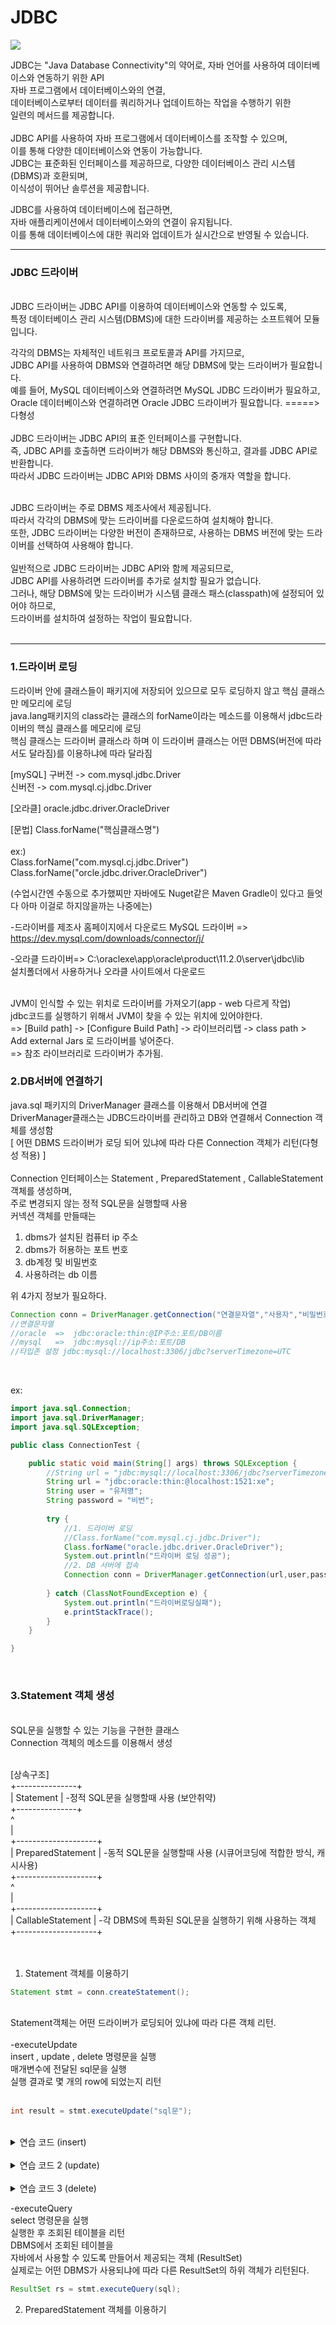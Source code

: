 # JDBC
<img src="https://capsule-render.vercel.app/api?type=waving&color=auto&height=200&section=header&text=JDBC&fontSize=90" />

JDBC는 "Java Database Connectivity"의 약어로, 자바 언어를 사용하여 데이터베이스와 연동하기 위한 API<br>
자바 프로그램에서 데이터베이스와의 연결,<br>
데이터베이스로부터 데이터를 쿼리하거나 업데이트하는 작업을 수행하기 위한 <br>
일련의 메서드를 제공합니다.
<br>
<br>
JDBC API를 사용하여 자바 프로그램에서 데이터베이스를 조작할 수 있으며,<br>
이를 통해 다양한 데이터베이스와 연동이 가능합니다.<br>
JDBC는 표준화된 인터페이스를 제공하므로, 다양한 데이터베이스 관리 시스템(DBMS)과 호환되며, <br>
이식성이 뛰어난 솔루션을 제공합니다.

JDBC를 사용하여 데이터베이스에 접근하면, <br>
자바 애플리케이션에서 데이터베이스와의 연결이 유지됩니다. <br>
이를 통해 데이터베이스에 대한 쿼리와 업데이트가 실시간으로 반영될 수 있습니다.
<br>
<hr>


### JDBC 드라이버

<br>
JDBC 드라이버는 JDBC API를 이용하여 데이터베이스와 연동할 수 있도록,
<br>
특정 데이터베이스 관리 시스템(DBMS)에 대한 드라이버를 제공하는 소프트웨어 모듈입니다.
<br>


각각의 DBMS는 자체적인 네트워크 프로토콜과 API를 가지므로, <br>
JDBC API를 사용하여 DBMS와 연결하려면 해당 DBMS에 맞는 드라이버가 필요합니다.<br>
예를 들어, MySQL 데이터베이스와 연결하려면 MySQL JDBC 드라이버가 필요하고,<br>
Oracle 데이터베이스와 연결하려면 Oracle JDBC 드라이버가 필요합니다. =====> 다형성<br>
<br>
JDBC 드라이버는 JDBC API의 표준 인터페이스를 구현합니다.<br>
즉, JDBC API를 호출하면 드라이버가 해당 DBMS와 통신하고, 결과를 JDBC API로 반환합니다.<br>
따라서 JDBC 드라이버는 JDBC API와 DBMS 사이의 중개자 역할을 합니다.<br>
<br>

JDBC 드라이버는 주로 DBMS 제조사에서 제공됩니다. <br>
따라서 각각의 DBMS에 맞는 드라이버를 다운로드하여 설치해야 합니다.<br>
또한, JDBC 드라이버는 다양한 버전이 존재하므로, 사용하는 DBMS 버전에 맞는 드라이버를 선택하여 사용해야 합니다.<br>
<br>
일반적으로 JDBC 드라이버는 JDBC API와 함께 제공되므로,<br>
JDBC API를 사용하려면 드라이버를 추가로 설치할 필요가 없습니다.<br>
그러나, 해당 DBMS에 맞는 드라이버가 시스템 클래스 패스(classpath)에 설정되어 있어야 하므로,<br>
드라이버를 설치하여 설정하는 작업이 필요합니다.<br>
<br>



<hr>



### 1.드라이버 로딩 

드라이버 안에 클래스들이 패키지에 저장되어 있으므로 모두 로딩하지 않고 핵심 클래스만 메모리에 로딩<br>
java.lang패키지의 class라는 클래스의 forName이라는 메소드를 이용해서 jdbc드라이버의 핵심 클래스를 메모리에 로딩 <br>
핵심 클래스는 드라이버 클래스라 하며 이 드라이버 클래스는 어떤 DBMS(버전에 따라서도 달라짐)를 이용하냐에 따라 달라짐<br>

[mySQL]
구버전 -> com.mysql.jdbc.Driver <br> 
신버전 -> com.mysql.cj.jdbc.Driver <br>

[오라클]
oracle.jdbc.driver.OracleDriver

[문법]
Class.forName("핵심클래스명") <br>
<br>
ex:) <br>
Class.forName("com.mysql.cj.jdbc.Driver") <br>
Class.forName("orcle.jdbc.driver.OracleDriver") <br>

(수업시간엔 수동으로 추가했찌만 자바에도 Nuget같은 Maven Gradle이 있다고 들엇다 아마 이걸로 하지않을까는 나중에는)<br>

-드라이버를 제조사 홈페이지에서 다운로드
MySQL 드라이버 => https://dev.mysql.com/downloads/connector/j/

-오라클 드라이버=> C:\oraclexe\app\oracle\product\11.2.0\server\jdbc\lib <br>
설치폴더에서 사용하거나 오라클 사이트에서 다운로드<br>
<br>

JVM이 인식할 수 있는 위치로 드라이버를 가져오기(app - web 다르게 작업)<br>
  jdbc코드를 실행하기 위해서 JVM이 찾을 수 있는 위치에 있어야한다.<br>
  => [Build path] -> [Configure Build Path] -> 라이브러리탭 -> class path > Add external Jars 로 드라이버를 넣어준다.<br>
  => 참조 라이브러리로 드라이버가 추가됨.<br>



### 2.DB서버에 연결하기

java.sql 패키지의 DriverManager 클래스를 이용해서 DB서버에 연결<br>
DriverManager클래스는 JDBC드라이버를 관리하고 DB와 연결해서 Connection 객체를 생성함 <br>
[ 어떤 DBMS 드라이버가 로딩 되어 있냐에 따라 다른 Connection 객체가 리턴(다형성 적용) ] <br>
<br>
Connection 인터페이스는 Statement , PreparedStatement , CallableStatement 객체를 생성하며, <br>
주로 변경되지 않는 정적 SQL문을 실행할때 사용<br>
커넥션 객체를 만들때는 <br>
1. dbms가 설치된 컴퓨터 ip 주소 <br>
2. dbms가 허용하는 포트 번호 <br>
3. db계정 및 비밀번호<br>
4. 사용하려는 db 이름<br>

위 4가지 정보가 필요하다. <br>
```java
Connection conn = DriverManager.getConnection("연결문자열","사용자","비밀번호");
//연결문자열
//oracle  =>  jdbc:oracle:thin:@IP주소:포트/DB이름
//mysql   =>  jdbc:mysql://ip주소:포트/DB
//타입존 설정 jdbc:mysql://localhost:3306/jdbc?serverTimezone=UTC
```
<br>

ex:<br>

```java
import java.sql.Connection;
import java.sql.DriverManager;
import java.sql.SQLException;

public class ConnectionTest {

	public static void main(String[] args) throws SQLException {
		//String url = "jdbc:mysql://localhost:3306/jdbc?serverTimezone=UTC";
		String url = "jdbc:oracle:thin:@localhost:1521:xe";
		String user = "유저명";
		String password = "비번";
		
		try {
			//1. 드라이버 로딩
			//Class.forName("com.mysql.cj.jdbc.Driver");
			Class.forName("oracle.jdbc.driver.OracleDriver");
			System.out.println("드라이버 로딩 성공");
			//2. DB 서버에 접속
			Connection conn = DriverManager.getConnection(url,user,password);
			
		} catch (ClassNotFoundException e) {
			System.out.println("드라이버로딩실패");
			e.printStackTrace();
		}
	}

}
```

<br>

### 3.Statement 객체 생성

<br>
SQL문을 실행할 수 있는 기능을 구현한 클래스<br>
Connection 객체의 메소드를 이용해서 생성<br>
<br>

[상속구조] <br>
  +---------------+<br>
  | Statement	  |		-정적 SQL문을 실행할때 사용 (보안취약)<br>
  +---------------+<br>
 	^<br>
	|<br>
+--------------------+<br>
| PreparedStatement  |		-동적 SQL문을 실행할때 사용 (시큐어코딩에 적합한 방식, 캐시사용)<br>
+--------------------+<br>
	 ^<br>
	 |<br>
+--------------------+<br>
| CallableStatement  |		-각 DBMS에 특화된 SQL문을 실행하기 위해 사용하는 객체<br>
+--------------------+<br>
<br>
<br>


1) Statement 객체를 이용하기<br>

```java
Statement stmt = conn.createStatement();
```
<br>
Statement객체는 어떤 드라이버가 로딩되어 있냐에 따라 다른 객체 리턴.<br>

<br>
-executeUpdate<br>
insert , update , delete  명령문을 실행<br>
매개변수에 전달된 sql문을 실행 <br>
실행 결과로 몇 개의 row에 되었는지 리턴<br>
<br>

```java
int result = stmt.executeUpdate("sql문");
```

<br>


<details>
    <summary>연습 코드 (insert)</summary>
	
```java

import java.sql.Connection;
import java.sql.DriverManager;
import java.sql.SQLException;
import java.sql.Statement;

public class InsertTest {

	public static void main(String[] args) {
		String url = "jdbc:mysql://localhost:3306/jdbc?serverTimezone=UTC";
		String user = "exam";
		String password = "exam";
		String sql = "insert into customer values('jang','1234','장동건','서울',sysdate(),1000,'배우')";
		
		try {
			// 1. 드라이버 로딩
			Class.forName("com.mysql.cj.jdbc.Driver");
			System.out.println("드라이버 로딩 성공!");
			
			// 2. DB서버 접속
			Connection conn = DriverManager.getConnection(url,user,password);
			System.out.println("커넥션 성공"+conn);
			
			// 3. SQL을 실행하기 위해서 Statement객체를 생성하기
			Statement stmt = conn.createStatement();
			System.out.println("Statement객체"+stmt);
			
			// 4. SQL문을 실행
			int result = stmt.executeUpdate(sql);
			
			// 5. 결과 처리
			System.out.println(result);
			
		}catch(ClassNotFoundException e) {
			System.out.println("드라이버 로딩 실패");
			e.printStackTrace();
		}catch(SQLException e) {
			e.printStackTrace();
		}
	}

}
```
	
</details>

<br>

<details>
    <summary>연습 코드 2 (update)</summary>
	
```java
package Jdbc.basic;

import java.sql.Connection;
import java.sql.DriverManager;
import java.sql.SQLException;
import java.sql.Statement;

public class UpdateTest {

	public static void main(String[] args) {
		String url = "jdbc:mysql://localhost:3306/jdbc?serverTimezone=UTC";
		String user = "exam";
		String password = "exam";
		String sql = "update customer set addr = '서울특별시' where addr = '서울'";

		try {
			Class.forName("com.mysql.cj.jdbc.Driver");
			System.out.println("driver loading success.");

			Connection conn = DriverManager.getConnection(url, user, password);
			System.out.println("connection success");

			Statement sm = conn.createStatement();

			int result = sm.executeUpdate(sql);
			System.out.println(result);
		} catch (ClassNotFoundException e) {
			System.out.println("driver loading failed.");
			e.printStackTrace();
		} catch (SQLException e) {
			e.printStackTrace();
		}

	}

}

```
	
</details>

</details>

<br>

<details>
    <summary>연습 코드 3 (delete)</summary>
	
```java
package Jdbc.basic;

import java.sql.Connection;
import java.sql.DriverManager;
import java.sql.SQLException;
import java.sql.Statement;

public class DeleteTest {

	public static void main(String[] args) {
		String url = "jdbc:mysql://localhost:3306/jdbc?serverTimezone=UTC";
		String user = "exam";
		String password = "exam";
		String sql = "delete from customer where addr = '제천'";
		
		try {
			// 1. 드라이버 로딩
			Class.forName("com.mysql.cj.jdbc.Driver");
			System.out.println("드라이버 로딩 성공!");
			
			// 2. DB서버 접속
			Connection conn = DriverManager.getConnection(url,user,password);
			System.out.println("커넥션 성공"+conn);
			
			// 3. SQL을 실행하기 위해서 Statement객체를 생성하기
			Statement stmt = conn.createStatement();
			System.out.println("Statement객체"+stmt);
			
			// 4. SQL문을 실행
			int result = stmt.executeUpdate(sql);
			
			// 5. 결과 처리
			System.out.println(result);
			
		}catch(ClassNotFoundException e) {
			System.out.println("드라이버 로딩 실패");
			e.printStackTrace();
		}catch(SQLException e) {
			e.printStackTrace();
		}
	}

}

```
	
</details>


-executeQuery<br>
select 명령문을 실행 <br>
실행한 후 조회된 테이블을 리턴<br>
DBMS에서 조회된 테이블을<br>
자바에서 사용할 수 있도록 만들어서 제공되는 객체 (ResultSet)<br>
실제로는 어떤 DBMS가 사용되냐에 따라 다른 ResultSet의 하위 객체가 리턴된다.
<br>

```java
ResultSet rs = stmt.executeQuery(sql);
```


2) PreparedStatement 객체를 이용하기<br>
